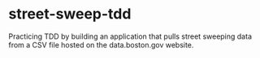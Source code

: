 # street-sweep-tdd

Practicing TDD by building an application that pulls street sweeping data from a CSV file hosted on the data.boston.gov website.

